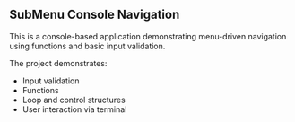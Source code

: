 ## SubMenu Console Navigation 

This is a console-based application demonstrating menu-driven navigation using functions and basic input validation.

The project demonstrates:

- Input validation
- Functions
- Loop and control structures
- User interaction via terminal
